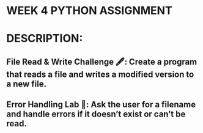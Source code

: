 # WEEK 4 PYTHON ASSIGNMENT
# DESCRIPTION:
## File Read & Write Challenge 🖋️: Create a program that reads a file and writes a modified version to a new file.
## Error Handling Lab 🧪: Ask the user for a filename and handle errors if it doesn’t exist or can’t be read.
